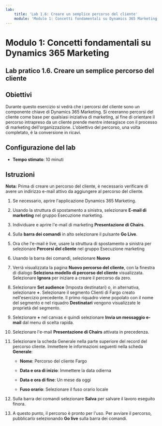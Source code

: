 ```yaml
---
lab:
    title: 'Lab 1.6: Creare un semplice percorso del cliente'
    module: 'Modulo 1: Concetti fondamentali su Dynamics 365 Marketing'
---
```


Modulo 1: Concetti fondamentali su Dynamics 365 Marketing
========================

## Lab pratico 1.6. Creare un semplice percorso del cliente

## Obiettivi

Durante questo esercizio si vedrà che i percorsi del cliente sono un componente chiave di Dynamics 365 Marketing. Si creeranno percorsi del cliente come base per qualsiasi iniziativa di marketing, al fine di orientare il percorso intrapreso da un cliente prende mentre interagisce con il processo di marketing dell'organizzazione. L'obiettivo del percorso, una volta completato, è la conversione in ricavi.

## Configurazione del lab

  - **Tempo stimato**: 10 minuti

## Istruzioni

**Nota:** Prima di creare un percorso del cliente, è necessario verificare di avere un indirizzo e-mail attivo da aggiungere al percorso del cliente. 

1. Se necessario, aprire l'applicazione Dynamics 365 Marketing. 

2. Usando la struttura di spostamento a sinistra, selezionare **E-mail di marketing** nel gruppo Esecuzione marketing.

3. Individuare e aprire l'e-mail di marketing **Presentazione di Chairs**. 

4. Sulla **barra dei comandi** in alto selezionare il pulsante **Go Live**. 

5. Ora che l'e-mail è live, usare la struttura di spostamento a sinistra per selezionare **Percorsi del cliente** nel gruppo Esecuzione marketing

6. Usando la barra dei comandi, selezionare **Nuovo** 

7. Verrà visualizzata la pagina **Nuovo percorso del cliente**, con la finestra di dialogo **Seleziona modello di percorso del cliente** visualizzata. Selezionare **Ignora** per iniziare a creare il percorso da zero.

8. Selezionare **Set audience** (Imposta destinatari) o, in alternativa, selezionare **+**. Selezionare il segmento Clienti di Fargo creato nell'esercizio precedente. Il primo riquadro viene popolato con il nome del segmento e nel riquadro **Destinatari** vengono visualizzate le proprietà del segmento.

9. Selezionare **+** nel canvas e quindi selezionare **Invia un messaggio e-mail** dal menu di scelta rapida.

10. Selezionare l'e-mail **Presentazione di Chairs** attivata in precedenza. 

11. Selezionare la scheda Generale nella parte superiore del record del percorso cliente. Immettere le informazioni seguenti nella scheda **Generale**:

	- **Nome**: Percorso del cliente Fargo

	- **Data e ora di inizio**: Immettere la data odierna

	- **Data e ora di fine**: Un mese da oggi

	- **Fuso orario**: Selezionare il fuso orario locale 

12. Sulla barra dei comandi selezionare **Salva** per salvare il lavoro eseguito finora.

13. A questo punto, il percorso è pronto per l'uso. Per avviare il percorso, pubblicarlo selezionando **Go live** sulla barra dei comandi.
